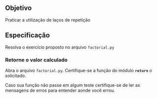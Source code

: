 ## Objetivo

Praticar a utilização de laços de repetição

## Especificação

Resolva o exercício proposto no arquivo `factorial.py`

### Retorne o valor calculado

Abra o arquivo `factorial.py`. Certifique-se a função do módulo **`return`** o solicitado.

Caso sua função não passe em algum teste certifique-se de ler as mensagens de erros para entender aonde você errou.